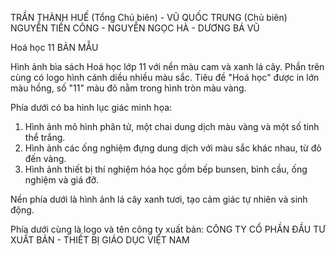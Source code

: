 TRẦN THÀNH HUẾ (Tổng Chủ biên) - VŨ QUỐC TRUNG (Chủ biên)
NGUYỄN TIẾN CÔNG - NGUYỄN NGỌC HÀ - DƯƠNG BÁ VŨ

Hoá học 11
BẢN MẪU

Hình ảnh bìa sách Hoá học lớp 11 với nền màu cam và xanh lá cây. Phần trên cùng có logo hình cánh diều nhiều màu sắc. Tiêu đề "Hoá học" được in lớn màu hồng, số "11" màu đỏ nằm trong hình tròn màu vàng. 

Phía dưới có ba hình lục giác minh họa:
1. Hình ảnh mô hình phân tử, một chai dung dịch màu vàng và một số tinh thể trắng.
2. Hình ảnh các ống nghiệm đựng dung dịch với màu sắc khác nhau, từ đỏ đến vàng.
3. Hình ảnh thiết bị thí nghiệm hóa học gồm bếp bunsen, bình cầu, ống nghiệm và giá đỡ.

Nền phía dưới là hình ảnh lá cây xanh tươi, tạo cảm giác tự nhiên và sinh động.

Phía dưới cùng là logo và tên công ty xuất bản: CÔNG TY CỔ PHẦN ĐẦU TƯ XUẤT BẢN - THIẾT BỊ GIÁO DỤC VIỆT NAM